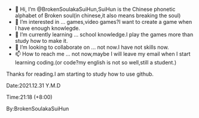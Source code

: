 - 👋 Hi, I’m @BrokenSoulakaSuiHun,SuiHun is the Chinese phonetic alphabet of Broken soul(in chinese,it also means breaking the soul)
- 👀 I’m interested in ... games,video games?I want to create a game when I have enough knowlegde.
- 🌱 I’m currently learning ... school knowledge.I play the games more than study how to make it.
- 💞️ I’m looking to collaborate on ... not now.I have not skills now.
- 📫 How to reach me ... not now,maybe I will leave my email when I start learning coding.(or code?my english is not so well,still a student.)

Thanks for reading.I am starting to study how to use github.
<!---
BrokenSoulakaSuiHun/BrokenSoulakaSuiHun is a ✨ special ✨ repository because its `README.md` (this file) appears on your GitHub profile.
You can click the Preview link to take a look at your changes.
--->
Date:2021.12.31 Y.M.D

Time:21:18 (+8:00)

By:BrokenSoulakaSuiHun
